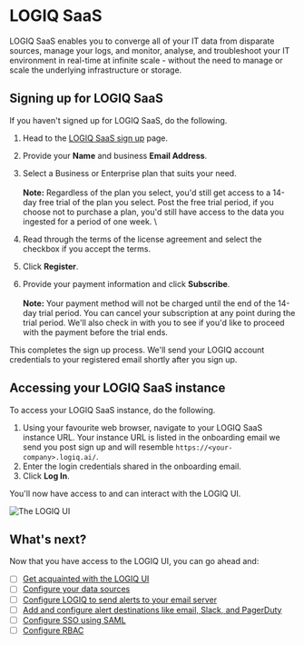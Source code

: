# LOGIQ SaaS

LOGIQ SaaS enables you to converge all of your IT data from disparate sources, manage your logs, and monitor, analyse, and troubleshoot your IT environment in real-time at infinite scale - without the need to manage or scale the underlying infrastructure or storage. 

## Signing up for LOGIQ SaaS

If you haven't signed up for LOGIQ SaaS, do the following.

1. Head to the [LOGIQ SaaS sign up](https://logiq.ai/get-started-logiq/) page. 
2. Provide your **Name** and business **Email Address**. 
3. Select a Business or Enterprise plan that suits your need. \
   \
   **Note:** Regardless of the plan you select, you'd still get access to a 14-day free trial of the plan you select. Post the free trial period, if you choose not to purchase a plan, you'd still have access to the data you ingested for a period of one week. \

4. Read through the terms of the license agreement and select the checkbox if you accept the terms. 
5. Click **Register**. 
6. Provide your payment information and click **Subscribe**. \
   \
   **Note:** Your payment method will not be charged until the end of the 14-day trial period. You can cancel your subscription at any point during the trial period. We'll also check in with you to see if you'd like to proceed with the payment before the trial ends. 

This completes the sign up process. We'll send your LOGIQ account credentials to your registered email shortly after you sign up. 

## Accessing your LOGIQ SaaS instance

To access your LOGIQ SaaS instance, do the following. 

1. Using your favourite web browser, navigate to your LOGIQ SaaS instance URL. Your instance URL is listed in the onboarding email we send you post sign up and will resemble `https://<your-company>.logiq.ai/`.
2. Enter the login credentials shared in the onboarding email. 
3. Click **Log In**. 

You'll now have access to and can interact with the LOGIQ UI. 

![The LOGIQ UI](https://lh4.googleusercontent.com/\_5o9G6CP8d6QWAZuDx5wT8NH1U4EvyBwiIjSRqhdXVBDg6c7G9l1FfDVF1pL-YzClPaG0OoX_sJQaUIrBqU9oe4XkDmgMzZRQS06qDdMjc7cQs1WHcypJKbEdNZXanASXKBvoOpY=s0)

## What's next?

Now that you have access to the LOGIQ UI, you can go ahead and:

* [ ] [Get acquainted with the LOGIQ UI](../vewing-logs/the-logiq-ui.md)
* [ ] [Configure your data sources](../logiq-server/agentless/)
* [ ] [Configure LOGIQ to send alerts to your email server](../logiq-ui-configuration/email-configuration-setup.md)
* [ ] [Add and configure alert destinations like email, Slack, and PagerDuty](../logiq-ui-configuration/alert-destinations.md)
* [ ] [Configure SSO using SAML](../logiq-ui-configuration/single-sign-on-configuration.md)
* [ ] [Configure RBAC](../vewing-logs/configuring-rbac.md)
